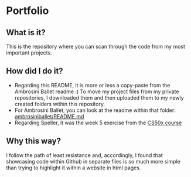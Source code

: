 # Portfolio

## What is it?
This is the repository where you can scan through the code from my most important projects.

## How did I do it?
- Regarding this README, it is more or less a copy-paste from the Ambrosini Ballet readme :) To move my project files from my private repositories, I downloaded them and then uploaded them to my newly created folders within this repository.  
- For Ambrosini Ballet, you can look at the readme within that folder: [ambrosiniballet/README.md](https://github.com/gabriel-1607/Portfolio/blob/9bb8968589eb40a39a20eb40b14aa5d401ae3958/ambrosiniballet/README.md)  
- Regarding Speller, it was the week 5 exercise from the [CS50x course](https://www.edx.org/learn/computer-science/harvard-university-cs50-s-introduction-to-computer-science)

## Why this way?
I follow the path of least resistance and, accordingly, I found that showcasing code within Github in separate files is so much more simple than trying to highlight it within a website in html pages.
